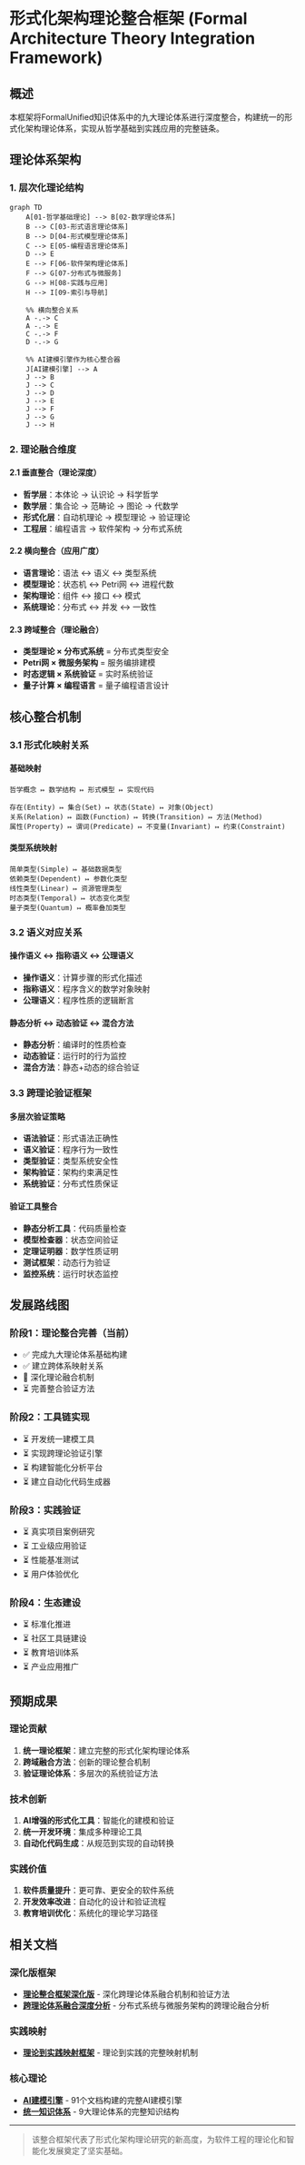 # 形式化架构理论整合框架 (Formal Architecture Theory Integration Framework)

## 概述

本框架将FormalUnified知识体系中的九大理论体系进行深度整合，构建统一的形式化架构理论体系，实现从哲学基础到实践应用的完整链条。

## 理论体系架构

### 1. 层次化理论结构

```mermaid
graph TD
    A[01-哲学基础理论] --> B[02-数学理论体系]
    B --> C[03-形式语言理论体系]
    B --> D[04-形式模型理论体系]
    C --> E[05-编程语言理论体系]
    D --> E
    E --> F[06-软件架构理论体系]
    F --> G[07-分布式与微服务]
    G --> H[08-实践与应用]
    H --> I[09-索引与导航]
    
    %% 横向整合关系
    A -.-> C
    A -.-> E
    C -.-> F
    D -.-> G
    
    %% AI建模引擎作为核心整合器
    J[AI建模引擎] --> A
    J --> B
    J --> C
    J --> D
    J --> E
    J --> F
    J --> G
    J --> H
```

### 2. 理论融合维度

#### 2.1 垂直整合（理论深度）

- **哲学层**：本体论 → 认识论 → 科学哲学
- **数学层**：集合论 → 范畴论 → 图论 → 代数学
- **形式化层**：自动机理论 → 模型理论 → 验证理论
- **工程层**：编程语言 → 软件架构 → 分布式系统

#### 2.2 横向整合（应用广度）

- **语言理论**：语法 ↔ 语义 ↔ 类型系统
- **模型理论**：状态机 ↔ Petri网 ↔ 进程代数
- **架构理论**：组件 ↔ 接口 ↔ 模式
- **系统理论**：分布式 ↔ 并发 ↔ 一致性

#### 2.3 跨域整合（理论融合）

- **类型理论 × 分布式系统** = 分布式类型安全
- **Petri网 × 微服务架构** = 服务编排建模
- **时态逻辑 × 系统验证** = 实时系统验证
- **量子计算 × 编程语言** = 量子编程语言设计

## 核心整合机制

### 3.1 形式化映射关系

#### 基础映射

```text
哲学概念 ↦ 数学结构 ↦ 形式模型 ↦ 实现代码

存在(Entity) ↦ 集合(Set) ↦ 状态(State) ↦ 对象(Object)
关系(Relation) ↦ 函数(Function) ↦ 转换(Transition) ↦ 方法(Method)
属性(Property) ↦ 谓词(Predicate) ↦ 不变量(Invariant) ↦ 约束(Constraint)
```

#### 类型系统映射

```text
简单类型(Simple) ↦ 基础数据类型
依赖类型(Dependent) ↦ 参数化类型
线性类型(Linear) ↦ 资源管理类型
时态类型(Temporal) ↦ 状态变化类型
量子类型(Quantum) ↦ 概率叠加类型
```

### 3.2 语义对应关系

#### 操作语义 ↔ 指称语义 ↔ 公理语义

- **操作语义**：计算步骤的形式化描述
- **指称语义**：程序含义的数学对象映射
- **公理语义**：程序性质的逻辑断言

#### 静态分析 ↔ 动态验证 ↔ 混合方法

- **静态分析**：编译时的性质检查
- **动态验证**：运行时的行为监控
- **混合方法**：静态+动态的综合验证

### 3.3 跨理论验证框架

#### 多层次验证策略

- **语法验证**：形式语法正确性
- **语义验证**：程序行为一致性
- **类型验证**：类型系统安全性
- **架构验证**：架构约束满足性
- **系统验证**：分布式性质保证

#### 验证工具整合

- **静态分析工具**：代码质量检查
- **模型检查器**：状态空间验证
- **定理证明器**：数学性质证明
- **测试框架**：动态行为验证
- **监控系统**：运行时状态监控

## 发展路线图

### 阶段1：理论整合完善（当前）

- ✅ 完成九大理论体系基础构建
- ✅ 建立跨体系映射关系
- 🔄 深化理论融合机制
- ⏳ 完善整合验证方法

### 阶段2：工具链实现

- ⏳ 开发统一建模工具
- ⏳ 实现跨理论验证引擎
- ⏳ 构建智能化分析平台
- ⏳ 建立自动化代码生成器

### 阶段3：实践验证

- ⏳ 真实项目案例研究
- ⏳ 工业级应用验证
- ⏳ 性能基准测试
- ⏳ 用户体验优化

### 阶段4：生态建设

- ⏳ 标准化推进
- ⏳ 社区工具链建设
- ⏳ 教育培训体系
- ⏳ 产业应用推广

## 预期成果

### 理论贡献

1. **统一理论框架**：建立完整的形式化架构理论体系
2. **跨域融合方法**：创新的理论整合机制
3. **验证理论体系**：多层次的系统验证方法

### 技术创新

1. **AI增强的形式化工具**：智能化的建模和验证
2. **统一开发环境**：集成多种理论工具
3. **自动化代码生成**：从规范到实现的自动转换

### 实践价值

1. **软件质量提升**：更可靠、更安全的软件系统
2. **开发效率改进**：自动化的设计和验证流程
3. **教育培训优化**：系统化的理论学习路径

## 相关文档

### 深化版框架

- **[理论整合框架深化版](理论整合框架深化版.md)** - 深化跨理论体系融合机制和验证方法
- **[跨理论体系融合深度分析](../07-分布式与微服务/Theory/跨理论体系融合深度分析.md)** - 分布式系统与微服务架构的跨理论融合分析

### 实践映射

- **[理论到实践映射框架](../08-实践与应用/TheoryToPractice/理论到实践映射框架.md)** - 理论到实践的完整映射机制

### 核心理论

- **[AI建模引擎](../08-实践与应用/AI-Modeling-Engine/)** - 91个文档构建的完整AI建模引擎
- **[统一知识体系](../)** - 9大理论体系的完整知识结构

---

> 该整合框架代表了形式化架构理论研究的新高度，为软件工程的理论化和智能化发展奠定了坚实基础。
